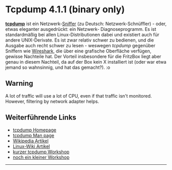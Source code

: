 # Tcpdump 4.1.1 (binary only)

**[tcpdump](http://www.tcpdump.org/)** ist ein
Netzwerk-[Sniffer](http://de.wikipedia.org/wiki/Sniffer)
(zu Deutsch: Netzwerk-Schnüffler) - oder, etwas eleganter ausgedrückt:
ein Netzwerk- Diagnoseprogramm. Es ist standardmäßig bei allen
Linux-Distributionen dabei und existiert auch für andere UNIX-Derivate.
Es ist zwar relativ schwer zu bedienen, und die Ausgabe auch recht
schwer zu lesen - weswegen *tcpdump* gegenüber Sniffern wie
[Wireshark](http://de.wikipedia.org/wiki/Wireshark),
die über eine grafische Oberfläche verfügen, gewisse Nachteile hat. Der
Vorteil insbesondere für die FritzBox liegt aber genau in diesem
Nachteil, da auf der Box kein X installiert ist (oder war etwa jemand so
wahnsinnig, und hat das gemacht?).
:o

Warning
-------

A lot of traffic will use a lot of CPU, even if that traffic isn't
monitored. However, filtering by network adapter helps.

Weiterführende Links
--------------------

-   [tcpdump Homepage](http://www.tcpdump.org/)
-   [tcpdump Man
    page](http://www.tcpdump.org/tcpdump_man.html)
-   [Wikipedia
    Artikel](http://de.wikipedia.org/wiki/Tcpdump)
-   [Linux-Wiki
    Artikel](http://www.linuxwiki.de/TcpDump)
-   [kurzer tcpdump
    Workshop](http://linuxseiten.kg-it.de/index.php?index=security_tcpdump)
-   [noch ein kleiner
    Workshop](http://www.tippscout.de/tcpdump-unter-linux-netzwerk-verkehr-aufzeichnen-mit-tcpdump_tipp_2180.html)

------------------------------------------------------------------------

